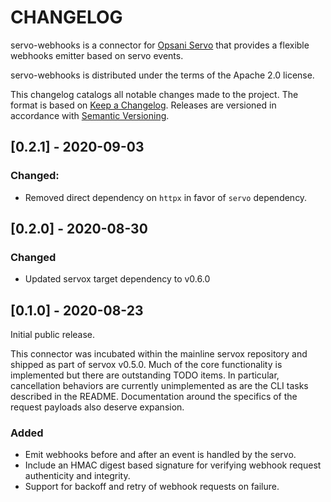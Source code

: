 # CHANGELOG

servo-webhooks is a connector for [Opsani Servo](https://github.com/opsani/servox) that
provides a flexible webhooks emitter based on servo events.

servo-webhooks is distributed under the terms of the Apache 2.0 license. 

This changelog catalogs all notable changes made to the project. The format
is based on [Keep a Changelog](https://keepachangelog.com/en/1.0.0/). Releases are 
versioned in accordance with [Semantic Versioning](https://semver.org/spec/v2.0.0.html).

## [0.2.1] - 2020-09-03

### Changed:
- Removed direct dependency on `httpx` in favor of `servo` dependency.

## [0.2.0] - 2020-08-30

### Changed
- Updated servox target dependency to v0.6.0

## [0.1.0] - 2020-08-23

Initial public release.

This connector was incubated within the mainline servox repository and shipped as part of
servox v0.5.0. Much of the core functionality is implemented but there are outstanding TODO
items. In particular, cancellation behaviors are currently unimplemented as are the CLI tasks 
described in the README. Documentation around the specifics of the request payloads also
deserve expansion.

### Added
- Emit webhooks before and after an event is handled by the servo.
- Include an HMAC digest based signature for verifying webhook request authenticity and integrity.
- Support for backoff and retry of webhook requests on failure.
